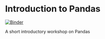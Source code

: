 # Introduction to Pandas

[![Binder](https://mybinder.org/badge.svg)](https://mybinder.org/v2/gh/fonnesbeck/intro_to_pandas/master)

A short introductory workshop on Pandas